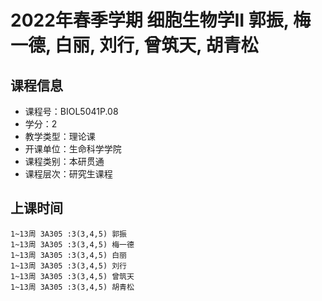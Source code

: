# 2022年春季学期 细胞生物学II 郭振, 梅一德, 白丽, 刘行, 曾筑天, 胡青松






## 课程信息

- 课程号：BIOL5041P.08
- 学分：2
- 教学类型：理论课
- 开课单位：生命科学学院
- 课程类别：本研贯通
- 课程层次：研究生课程

## 上课时间

```
1~13周 3A305 :3(3,4,5) 郭振
1~13周 3A305 :3(3,4,5) 梅一德
1~13周 3A305 :3(3,4,5) 白丽
1~13周 3A305 :3(3,4,5) 刘行
1~13周 3A305 :3(3,4,5) 曾筑天
1~13周 3A305 :3(3,4,5) 胡青松
```

